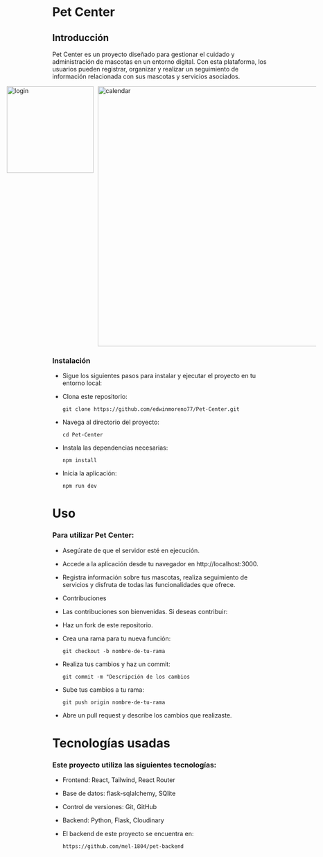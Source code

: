# Pet Center

## Introducción

 Pet Center es un proyecto diseñado para gestionar el cuidado y administración de mascotas en un entorno digital. Con esta plataforma, los usuarios pueden registrar, organizar y realizar un seguimiento de información relacionada con sus mascotas y servicios asociados.
 
 <div style="display: flex; justify-content: center; gap: 10px;">
  <img src="https://github.com/edwinmoreno77/Pet-Center/blob/main/src/assets/petCenterLogin_mobile.gif" alt="login" width="200">
  <img src="https://github.com/edwinmoreno77/Pet-Center/blob/main/src/assets/calendarGif_petCenter.gif" alt="calendar" width="600">
</div>

### Instalación

- Sigue los siguientes pasos para instalar y ejecutar el proyecto en tu entorno local:

- Clona este repositorio:

  ```
  git clone https://github.com/edwinmoreno77/Pet-Center.git
  ```

- Navega al directorio del proyecto:

  ```
  cd Pet-Center
  ```

- Instala las dependencias necesarias:

  ```
  npm install
  ```

- Inicia la aplicación:

  ```
  npm run dev
  ```

# Uso

### Para utilizar Pet Center:

- Asegúrate de que el servidor esté en ejecución.

- Accede a la aplicación desde tu navegador en http://localhost:3000.

- Registra información sobre tus mascotas, realiza seguimiento de servicios y disfruta de todas las funcionalidades que ofrece.

- Contribuciones

- Las contribuciones son bienvenidas. Si deseas contribuir:

- Haz un fork de este repositorio.

- Crea una rama para tu nueva función:

  ```
  git checkout -b nombre-de-tu-rama
  ```

- Realiza tus cambios y haz un commit:

  ```
  git commit -m "Descripción de los cambios
  ```

- Sube tus cambios a tu rama:
  
  ```
  git push origin nombre-de-tu-rama
  ```

- Abre un pull request y describe los cambios que realizaste.

# Tecnologías usadas

### Este proyecto utiliza las siguientes tecnologías:

- Frontend: React, Tailwind, React Router

- Base de datos: flask-sqlalchemy, SQlite

- Control de versiones: Git, GitHub

- Backend: Python, Flask, Cloudinary
- El backend de este proyecto se encuentra en:
   ```
   https://github.com/mel-1804/pet-backend
   ```
